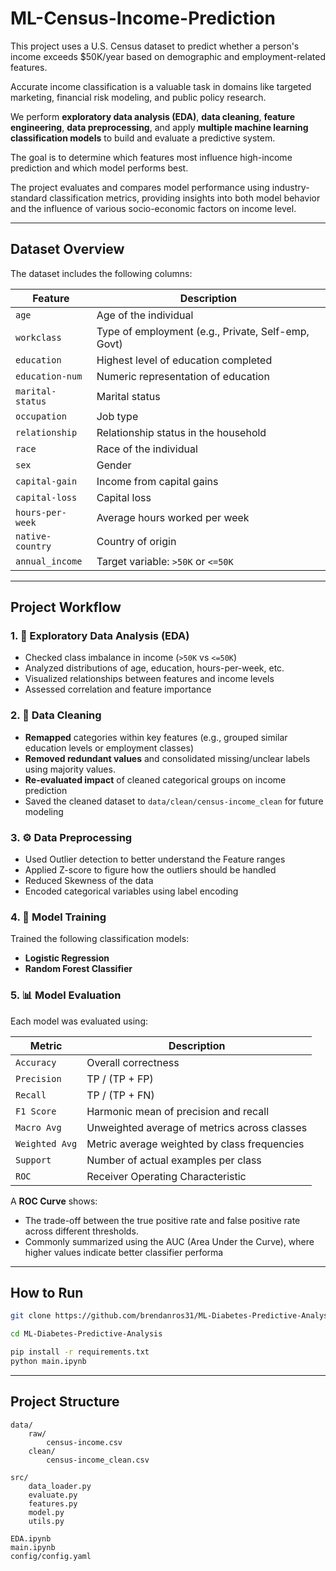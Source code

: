 # ML-Census-Income-Prediction

This project uses a U.S. Census dataset to predict whether a person's income exceeds $50K/year based on demographic and employment-related features.

Accurate income classification is a valuable task in domains like targeted marketing, financial risk modeling, and public policy research.

We perform **exploratory data analysis (EDA)**, **data cleaning**, **feature engineering**, **data preprocessing**, and apply **multiple machine learning classification models** to build and evaluate a predictive system. 

The goal is to determine which features most influence high-income prediction and which model performs best.

The project evaluates and compares model performance using industry-standard classification metrics, providing insights into both model behavior and the influence of various socio-economic factors on income level.

---

## Dataset Overview

The dataset includes the following columns:

| Feature | Description |
|---------|-------------|
| `age` | Age of the individual |
| `workclass` | Type of employment (e.g., Private, Self-emp, Govt) |
| `education` | Highest level of education completed |
| `education-num` | Numeric representation of education |
| `marital-status` | Marital status |
| `occupation` | Job type |
| `relationship` | Relationship status in the household |
| `race` | Race of the individual |
| `sex` | Gender |
| `capital-gain` | Income from capital gains |
| `capital-loss` | Capital loss |
| `hours-per-week` | Average hours worked per week |
| `native-country` | Country of origin |
| `annual_income` | Target variable: `>50K` or `<=50K` |

---

## Project Workflow

### 1. 🧼 Exploratory Data Analysis (EDA)
- Checked class imbalance in income (`>50K` vs `<=50K`)
- Analyzed distributions of age, education, hours-per-week, etc.
- Visualized relationships between features and income levels
- Assessed correlation and feature importance

### 2. 🧽 Data Cleaning
- **Remapped** categories within key features (e.g., grouped similar education levels or employment classes)
- **Removed redundant values** and consolidated missing/unclear labels using majority values.
- **Re-evaluated impact** of cleaned categorical groups on income prediction
- Saved the cleaned dataset to `data/clean/census-income_clean` for future modeling

### 3. ⚙️ Data Preprocessing
- Used Outlier detection to better understand the Feature ranges
- Applied Z-score to figure how the outliers should be handled
- Reduced Skewness of the data
- Encoded categorical variables using label encoding

### 4. 🤖 Model Training
Trained the following classification models:

- **Logistic Regression**
- **Random Forest Classifier**

### 5. 📊 Model Evaluation

Each model was evaluated using:

| Metric | Description |
|--------|-------------|
| `Accuracy` | Overall correctness |
| `Precision` | TP / (TP + FP) |
| `Recall` | TP / (TP + FN) |
| `F1 Score` | Harmonic mean of precision and recall |
| `Macro Avg` | Unweighted average of metrics across classes |
| `Weighted Avg` | Metric average weighted by class frequencies |
| `Support` | Number of actual examples per class |
| `ROC` | Receiver Operating Characteristic

A **ROC Curve** shows: 
- The trade-off between the true positive rate and false positive rate across different thresholds. 
- Commonly summarized using the AUC (Area Under the Curve), where higher values indicate better classifier performa

---

## How to Run
```bash
git clone https://github.com/brendanros31/ML-Diabetes-Predictive-Analysis.git

cd ML-Diabetes-Predictive-Analysis

pip install -r requirements.txt
python main.ipynb
```

---

## Project Structure
```
data/
    raw/
        census-income.csv
    clean/
        census-income_clean.csv

src/
    data_loader.py
    evaluate.py
    features.py
    model.py
    utils.py

EDA.ipynb
main.ipynb
config/config.yaml
```